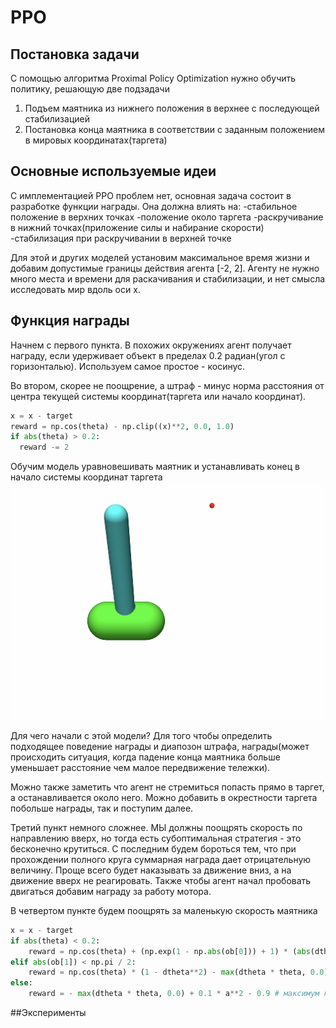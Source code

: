 # PPO

## Постановка задачи
С помощью алгоритма Proximal Policy Optimization нужно обучить политику, решающую две подзадачи

1. Подъем маятника из нижнего положения в верхнее с последующей стабилизацией 
2. Постановка конца маятника в соответствии с заданным положением в мировых координатах(таргета)

## Основные используемые идеи
С имплементацией PPO проблем нет, основная задача состоит в разработке функции награды. Она должна влиять на:
-стабильное положение в верхних точках
-положение около таргета
-раскручивание в нижний точках(приложение силы и набирание скорости)
-стабилизация при раскручивании в верхней точке

Для этой и других моделей установим максимальное время жизни и добавим допустимые границы действия агента [-2, 2]. Агенту не нужно много места и времени для раскачивания и стабилизации, и нет смысла исследовать мир вдоль оси x.

## Функция награды
Начнем с первого пункта. В похожих окружениях агент получает награду, если удерживает объект в пределах 0.2 радиан(угол с горизонталью). Используем самое простое - косинус.

Во втором, cкорее не поощрение, а штраф - минус норма расстояния от центра текущей системы координат(таргета или начало координат).

```python
x = x - target
reward = np.cos(theta) - np.clip((x)**2, 0.0, 1.0)
if abs(theta) > 0.2:
  reward -= 2
```
Обучим модель уравновешивать маятник и устанавливать конец в начало системы координат таргета
[![Watch the video](https://github.com/Pikudan/PPO/blob/4c8ac915d27fe7b9a70a311848ba6a1ba831d021/video/%D1%83%D1%80%D0%B0%D0%B2%D0%BD%D0%BE%D0%B2%D0%B5%D1%88%D0%B8%D0%B2%D0%B0%D0%BD%D0%B8%D0%B5.jpg)](https://github.com/Pikudan/PPO/blob/903966790292efba3ba0ebc042a8e169e6d716ec/video/%D1%83%D1%80%D0%B0%D0%B2%D0%BD%D0%BE%D0%B2%D0%B5%D1%88%D0%B8%D0%B2%D0%B0%D0%BD%D0%B8%D0%B5.mov)



Для чего начали с этой модели? Для того чтобы определить подходящее поведение награды и диапозон штрафа, награды(может происходить ситуация, когда падение конца маятника больше уменьшает расстояние чем малое передвижение тележки).

Можно также заметить что агент не стремиться попасть прямо в таргет, а останавливается около него. Можно добавить в окрестности таргета побольше награды, так и поступим далее.

Третий пункт немного сложнее. МЫ должны поощрять скорость по направлению вверх, но тогда есть субоптимальная стратегия -  это бесконечно крутиться. C последним будем бороться тем, что при прохождении полного круга суммарная награда дает отрицательную величину. Проще всего будет наказывать за движение вниз, а на движение вверх не реагировать. Также чтобы агент начал пробовать двигаться добавим награду за работу мотора.

В четвертом пункте будем поощрять за маленькую скорость маятника
```python
x = x - target
if abs(theta) < 0.2:
    reward = np.cos(theta) + (np.exp(1 - np.abs(ob[0])) + 1) * (abs(dtheta) < 1.0) - max(dtheta * theta, 0.0)
elif abs(ob[1]) < np.pi / 2:
    reward = np.cos(theta) * (1 - dtheta**2) - max(dtheta * theta, 0.0)
else:
    reward = - max(dtheta * theta, 0.0) + 0.1 * a**2 - 0.9 # максимум награды в нижней части равен нулю,  -3 < a < 3

```
##Эксперименты
